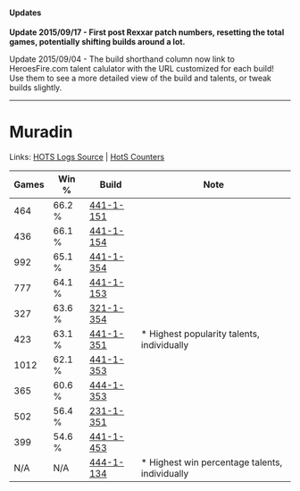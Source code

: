 #### Updates
**Update 2015/09/17 - First post Rexxar patch numbers, resetting the total games, potentially shifting builds around a lot.**

Update 2015/09/04 - The build shorthand column now link to HeroesFire.com talent calulator with the URL customized for each build!  
Use them to see a more detailed view of the build and talents, or tweak builds slightly.

***

# Muradin

Links: [HOTS Logs Source](https://www.hotslogs.com/Sitewide/HeroDetails?Hero=Muradin) | [HotS Counters](http://hotscounters.com/#/hero/Muradin)

Games  | Win %  | Build     | Note
-----  | -----  | -----     | ----
464    | 66.2 % | [441-1-151](http://www.heroesfire.com/hots/talent-calculator/muradin#s-MF) | 
436    | 66.1 % | [441-1-154](http://www.heroesfire.com/hots/talent-calculator/muradin#s-MI) | 
992    | 65.1 % | [441-1-354](http://www.heroesfire.com/hots/talent-calculator/muradin#s-PQ) | 
777    | 64.1 % | [441-1-153](http://www.heroesfire.com/hots/talent-calculator/muradin#s-MH) | 
327    | 63.6 % | [321-1-354](http://www.heroesfire.com/hots/talent-calculator/muradin#oPRQ) | 
423    | 63.1 % | [441-1-351](http://www.heroesfire.com/hots/talent-calculator/muradin#s-PN) | * Highest popularity talents, individually
1012   | 62.1 % | [441-1-353](http://www.heroesfire.com/hots/talent-calculator/muradin#s-PP) | 
365    | 60.6 % | [444-1-353](http://www.heroesfire.com/hots/talent-calculator/muradin#t5k9) | 
502    | 56.4 % | [231-1-351](http://www.heroesfire.com/hots/talent-calculator/muradin#kzit) | 
399    | 54.6 % | [441-1-453](http://www.heroesfire.com/hots/talent-calculator/muradin#s-Qz) | 
N/A    | N/A    | [444-1-134](http://www.heroesfire.com/hots/talent-calculator/muradin#t5gk) | * Highest win percentage talents, individually
